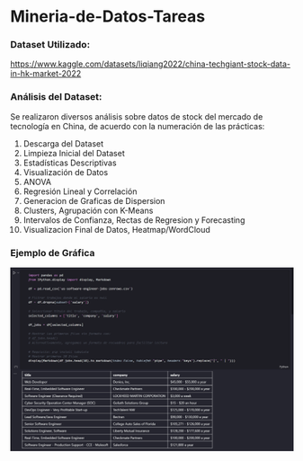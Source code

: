 # Mineria-de-Datos-Tareas


### Dataset Utilizado:
https://www.kaggle.com/datasets/liqiang2022/china-techgiant-stock-data-in-hk-market-2022


### Análisis del Dataset:
Se realizaron diversos análisis sobre datos de stock del mercado de tecnología en China, de acuerdo con la numeración de las prácticas:
1.	Descarga del Dataset
2.	Limpieza Inicial del Dataset
3.	Estadísticas Descriptivas
4.	Visualización de Datos
5.	ANOVA
6.	Regresión Lineal y Correlación
7.	Generacion de Graficas de Dispersion
8.	Clusters, Agrupación con K-Means
9.	Intervalos de Confianza, Rectas de Regresion y Forecasting
10.	Visualizacion Final de Datos, Heatmap/WordCloud

### Ejemplo de Gráfica
![Imagen de Práctica 10](T2_img.png)